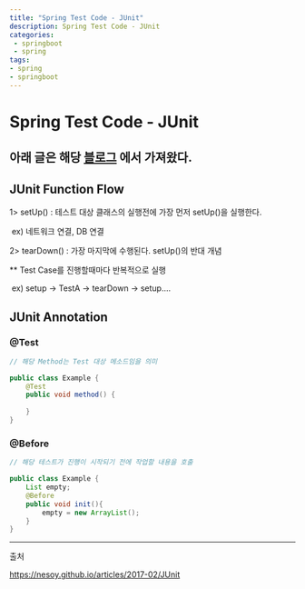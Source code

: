 ```yaml
---
title: "Spring Test Code - JUnit"
description: Spring Test Code - JUnit
categories:
 - springboot
 - spring
tags:
- spring
- springboot
---
```


# Spring Test Code - JUnit


## 아래 글은 해당 [블로그](https://nesoy.github.io/articles/2017-02/JUnit) 에서 가져왔다.



## JUnit Function Flow

1> setUp() : 테스트 대상 클래스의 실행전에 가장 먼저 setUp()을 실행한다.

​	ex) 네트워크 연결, DB 연결

2> tearDown() :  가장 마지막에 수행된다. setUp()의 반대 개념

** Test Case를 진행할때마다 반복적으로 실행

​	ex) setup -> TestA -> tearDown -> setup....



## JUnit Annotation

### @Test

~~~java
// 해당 Method는 Test 대상 메소드임을 의미

public class Example {
    @Test
    public void method() {
        
    }
}
~~~

### @Before

~~~java
// 해당 테스트가 진행이 시작되기 전에 작업할 내용을 호출

public class Example {
    List empty;
    @Before
    public void init(){
        empty = new ArrayList();
    }
}
~~~



-----

출처

https://nesoy.github.io/articles/2017-02/JUnit